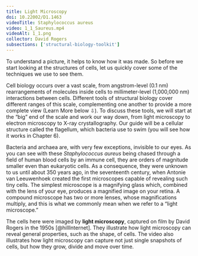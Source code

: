 ```yaml
---
title: Light Microscopy
doi: 10.22002/D1.1463
videoTitle: Staphylococcus aureus
video: 1_1_Saureus.mp4
videoAlt: 1_1.png
collector: David Rogers
subsections: ['structural-biology-toolkit']
---
```


To understand a picture, it helps to know how it was made. So before we start looking at the structures of cells, let us quickly cover some of the techniques we use to see them.

Cell biology occurs over a vast scale, from angstrom-level (0.1 nm) rearrangements of molecules inside cells to millimeter-level (1,000,000 nm) interactions between cells. Different tools of structural biology cover different ranges of this scale, complementing one another to provide a more complete view (Learn More below ⇩). To discuss these tools, we will start at the “big” end of the scale and work our way down, from light microscopy to electron microscopy to X-ray crystallography. Our guide will be a cellular structure called the flagellum, which bacteria use to swim (you will see how it works in Chapter 6).

Bacteria and archaea are, with very few exceptions, invisible to our eyes. As you can see with these *Staphylococcus aureus* being chased through a field of human blood cells by an immune cell, they are orders of magnitude smaller even than eukaryotic cells. As a consequence, they were unknown to us until about 350 years ago, in the seventeenth century, when Antonie van Leeuwenhoek created the first microscopes capable of revealing such tiny cells. The simplest microscope is a magnifying glass which, combined with the lens of your eye, produces a magnified image on your retina. A compound microscope has two or more lenses, whose magnifications multiply, and this is what we commonly mean when we refer to a “light microscope.”

The cells here were imaged by **light microscopy**, captured on film by David Rogers in the 1950s [@hillInternet]. They illustrate how light microscopy can reveal general properties, such as the shape, of cells. The video also illustrates how light microscopy can capture not just single snapshots of cells, but how they grow, divide and move over time.



